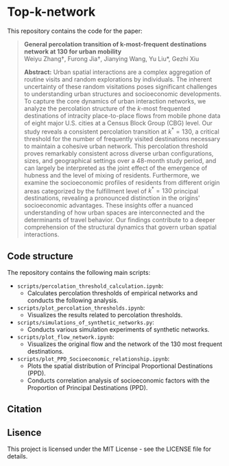 # Top-k-network
This repository contains the code for the paper:
> **General percolation transition of k-most-frequent destinations network at 130 for urban mobility**  
> Weiyu Zhang†, Furong Jia†, Jianying Wang, Yu Liu*, Gezhi Xiu
> 
> **Abstract:** Urban spatial interactions are a complex aggregation of routine visits and random explorations by individuals. The inherent uncertainty of these random visitations poses significant challenges to understanding urban structures and socioeconomic developments. To capture the core dynamics of urban interaction networks, we analyze the percolation structure of the $k$-most frequented destinations of intracity place-to-place flows from mobile phone data of eight major U.S. cities at a Census Block Group (CBG) level. Our study reveals a consistent percolation transition at $k^* = 130$, a critical threshold for the number of frequently visited destinations necessary to maintain a cohesive urban network. This percolation threshold proves remarkably consistent across diverse urban configurations, sizes, and geographical settings over a 48-month study period, and can largely be interpreted as the joint effect of the emergence of hubness and the level of mixing of residents. Furthermore, we examine the socioeconomic profiles of residents from different origin areas categorized by the fulfillment level of $k^*=130$ principal destinations, revealing a pronounced distinction in the origins' socioeconomic advantages. These insights offer a nuanced understanding of how urban spaces are interconnected and the determinants of travel behavior. Our findings contribute to a deeper comprehension of the structural dynamics that govern urban spatial interactions.

## Code structure
The repository contains the following main scripts:
- `scripts/percolation_threshold_calculation.ipynb`:
    - Calculates percolation thresholds of empirical networks and conducts the following analysis.
- `scripts/plot_percolation_thresholds.ipynb`:
    - Visualizes the results related to percolation thresholds.
- `scripts/simulations_of_synthetic_networks.py`:
    - Conducts various simulation experiments of synthetic networks.
- `scripts/plot_flow_network.ipynb`:
    - Visualizes the original flow and the network of the 130 most frequent destinations.
- `scripts/plot_PPD_Socioeconomic_relationship.ipynb`:
    - Plots the spatial distribution of Principal Proportional Destinations (PPD).
    - Conducts correlation analysis of socioeconomic factors with the Proportion of Principal Destinations (PPD).
 
## Citation

## Lisence
This project is licensed under the MIT License - see the LICENSE file for details.
